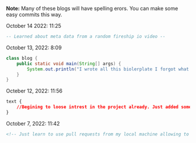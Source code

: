 **Note:** Many of these blogs will have spelling erors. You can make some easy commits this way.

October 14 2022: 11:25
```lua
-- Learned about meta data from a random fireship io video --
```

October 13, 2022: 8:09
```java
class blog {
    public static void main(String[] args) {
        System.out.println("I wrote all this biolerplate I forgot what to write")
    }
}
```

Octeber 12, 2022: 11:56
```css
text {
    //Begining to loose intrest in the project already. Just added some more text and intrustions for submissions.
}
```

October 7, 2022: 11:42
```html
<!-- Just learn to use pull requests from my local machine allowing to test my sass(pun intnted). -->
```